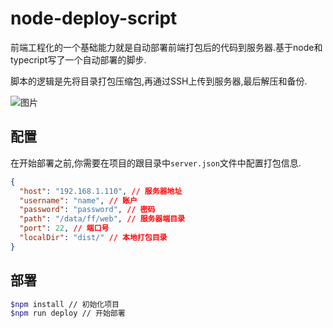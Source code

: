 # node-deploy-script

前端工程化的一个基础能力就是自动部署前端打包后的代码到服务器.基于node和typecript写了一个自动部署的脚步.

脚本的逻辑是先将目录打包压缩包,再通过SSH上传到服务器,最后解压和备份.

![图片](https://i.loli.net/2019/07/17/5d2ef632b8e1f76645.png)

## 配置

在开始部署之前,你需要在项目的跟目录中`server.json`文件中配置打包信息.

```json
{
  "host": "192.168.1.110", // 服务器地址
  "username": "name", // 账户
  "password": "password", // 密码
  "path": "/data/ff/web", // 服务器端目录
  "port": 22, // 端口号
  "localDir": "dist/" // 本地打包目录
}
```

## 部署

```bash
$npm install // 初始化项目
$npm run deploy // 开始部署
```
